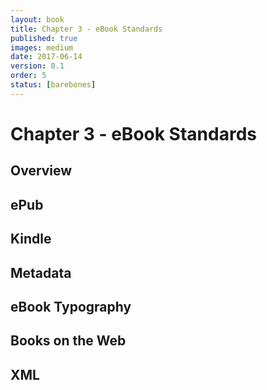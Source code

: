 ```yaml
---
layout: book
title: Chapter 3 - eBook Standards
published: true
images: medium
date: 2017-06-14
version: 0.1
order: 5
status: [barebones]
---
```

# Chapter 3 - eBook Standards

## Overview


## ePub


## Kindle

## Metadata


## eBook Typography


## Books on the Web


## XML
